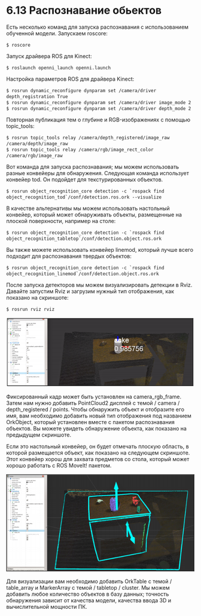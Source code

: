 # 6.13 Распознавание обьектов

Есть несколько команд для запуска распознавания с использованием обученной модели. Запускаем roscore:

```text
$ roscore
```

Запуск драйвера ROS для Kinect:

```text
$ roslaunch openni_launch openni.launch
```

Настройка параметров ROS для драйвера Kinect:

```text
$ rosrun dynamic_reconfigure dynparam set /camera/driver
depth_registration True
$ rosrun dynamic_reconfigure dynparam set /camera/driver image_mode 2
$ rosrun dynamic_reconfigure dynparam set /camera/driver depth_mode 2
```

Повторная публикация тем о глубине и RGB-изображениях с помощью topic\_tools:

```text
$ rosrun topic_tools relay /camera/depth_registered/image_raw
/camera/depth/image_raw
$ rosrun topic_tools relay /camera/rgb/image_rect_color
/camera/rgb/image_raw
```

Вот команда для запуска распознавания; мы можем использовать разные конвейеры для обнаружения. Следующая команда использует конвейер tod. Он подойдет для текстурированных объектов.

```text
$ rosrun object_recognition_core detection -c `rospack find
object_recognition_tod`/conf/detection.ros.ork --visualize
```

В качестве альтернативы мы можем использовать настольный конвейер, который может обнаруживать объекты, размещенные на плоской поверхности, например на столе:

```text
$ rosrun object_recognition_core detection -c `rospack find
object_recognition_tabletop`/conf/detection.object.ros.ork
```

Вы также можете использовать конвейер linemod, который лучше всего подходит для распознавания твердых объектов:

```text
$ rosrun object_recognition_core detection -c `rospack find
object_recognition_linemod`/conf/detection.object.ros.ork
```

После запуска детекторов мы можем визуализировать детекции в Rviz. Давайте запустим Rviz и загрузим нужный тип отображения, как показано на скриншоте:

```text
$ rosrun rviz rviz
```

![&#x420;&#x438;&#x441;&#x443;&#x43D;&#x43E;&#x43A; 23: &#x41E;&#x431;&#x43D;&#x430;&#x440;&#x443;&#x436;&#x435;&#x43D;&#x438;&#x435; &#x43E;&#x431;&#x44A;&#x435;&#x43A;&#x442;&#x430;, &#x432;&#x438;&#x437;&#x443;&#x430;&#x43B;&#x438;&#x437;&#x438;&#x440;&#x43E;&#x432;&#x430;&#x43D;&#x43D;&#x43E;&#x435; &#x432; Rviz](../.gitbook/assets/screenshot_1%20%285%29.png)

Фиксированный кадр может быть установлен на camera\_rgb\_frame. Затем нам нужно добавить PointCloud2 дисплей с темой / camera / depth\_registered / points. Чтобы обнаружить объект и отобразите его имя, вам необходимо добавить новый тип отображения под названием OrkObject, который установлен вместе с пакетом распознавания объектов. Вы можете увидеть обнаружение объекта, как показано на предыдущем скриншоте.

Если это настольный конвейер, он будет отмечать плоскую область, в которой размещается объект, как показано на следующем скриншоте. Этот конвейер хорош для захвата предметов со стола, который может хорошо работать с ROS MoveIt! пакетом.

![&#x420;&#x438;&#x441;&#x443;&#x43D;&#x43E;&#x43A; 24: &#x41E;&#x431;&#x43D;&#x430;&#x440;&#x443;&#x436;&#x435;&#x43D;&#x438;&#x435; &#x441;&#x442;&#x43E;&#x43B;&#x430;, &#x432;&#x438;&#x437;&#x443;&#x430;&#x43B;&#x438;&#x437;&#x438;&#x440;&#x43E;&#x432;&#x430;&#x43D;&#x43D;&#x43E;&#x435; &#x432; Rviz](../.gitbook/assets/screenshot_2%20%284%29.png)

Для визуализации вам необходимо добавить OrkTable с темой / table\_array и MarkerArray с темой / tabletop / cluster. Мы можем добавить любое количество объектов в базу данных; точность обнаружения зависит от качества модели, качества ввода 3D и вычислительной мощности ПК.

